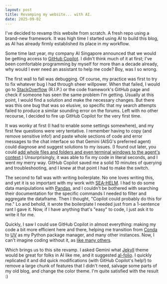 ```yaml
---
layout: post
title: Revamping my website... with AI.
date: 2025-09-02
---
```


I've decided to revamp this website from scratch. A fresh repo using a brand-new framework. It was high time I started using AI to build this blog, as AI has already firmly established its place in my workflow.

Some time last year, my company AI Singapore announced that we would be getting access to [GitHub Copilot](https://github.com/features/copilot). I didn't think much of it at first; I've been comfortable programming by myself for more than a decade already, why would I ever need an assistant to help me code? Boy, was I so wrong.

The first wall to fall was debugging. Of course, my practice was first to try to fix whatever bug I had through sheer willpower. When that failed, I would go to [StackOverflow](https://stackoverflow.com/) (R.I.P.) or the code framework's GitHub page and check if someone has seen the same problem I'm getting. Usually at this point, I would find a solution and make the necessary changes. But there was this one bug that was so elusive, so specific that my search attempts failed to produce a similar sounding error on the forums. Left with no other recourse, I decided to fire up GitHub Copilot for the very first time.

It was wonky at first (I had to enable some settings somewhere), and my first few questions were very tentative. I remember having to copy (and remove sensitive info!) and paste whole sections of code and error messages to the chat interface so that Gemini (AISG's preferred agent) could diagnose and suggest solutions to my issues. (I found out later, you could [add whole files and folders and even terminal windows to the agent's context](https://code.visualstudio.com/docs/copilot/chat/chat-agent-mode).) Unsurprisingly, it was able to fix my code in literal seconds, and I went my merry way. GitHub Copilot saved me a solid 10 minutes of querying and troubleshooting, and I knew at that point I had to make the switch.

The second to fall was with writing boilerplate. No one loves writing this, and yet it is so important with my work with [SEA-HELM](https://leaderboard.sea-lion.ai). I had to do some data manipulations with [Pandas](https://pandas.pydata.org/), and I couldn't be bothered with searching their documentation for the specific commands I needed to filter and aggregate the dataframe. Then I thought, "Copilot could probably do this for me." Lo and behold, it wrote the boilerplate I needed just from a 1-sentence rant I gave it. Now, if I have anything that's "easy" to code, I just ask it to write it for me.

Quickly, I saw I could use GitHub Copilot in almost everything: making my code a bit more efficient here and there, helping me transition from [Conda](https://anaconda.org/anaconda/conda) to [UV](https://docs.astral.sh/uv/) as my Python package manager, and many other instances. Now, I can't imagine coding without it, as [like many others](https://www.theverge.com/decoder-podcast-with-nilay-patel/715267/anysphere-ceo-michael-truell-cursor-ai-automate-programming-interview).

Which brings us to this site revamp. I asked Gemini what [Jekyll](https://jekyllrb.com/) theme would be great for folks in AI like me, and it suggested [al-folio](https://github.com/alshedivat/al-folio). I quickly replicated it and did quick modifications (with GitHub Copilot's help!) to remove a large chunk of features that I didn't need, salvage some parts of my old blog, and change the color theme. I'm quite satisfied with the result :)

